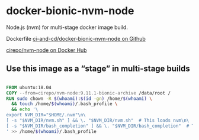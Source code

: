 # docker-bionic-nvm-node

Node.js (nvm) for multi-stage docker image build.

Dockerfile [ci-and-cd/docker-bionic-nvm-node on Github](https://github.com/ci-and-cd/docker-bionic-nvm-node)

[cirepo/nvm-node on Docker Hub](https://hub.docker.com/r/cirepo/nvm-node/)

## Use this image as a “stage” in multi-stage builds

```dockerfile

FROM ubuntu:18.04
COPY --from=cirepo/nvm-node:9.11.1-bionic-archive /data/root /
RUN sudo chown -R $(whoami):$(id -gn) /home/$(whoami) \
  && touch /home/$(whoami)/.bash_profile \
  && echo '\
export NVM_DIR="$HOME/.nvm"\n\
[ -s "$NVM_DIR/nvm.sh" ] && \. "$NVM_DIR/nvm.sh"  # This loads nvm\n\
[ -s "$NVM_DIR/bash_completion" ] && \. "$NVM_DIR/bash_completion"  # This loads nvm bash_completion\
' >> /home/$(whoami)/.bash_profile

```
